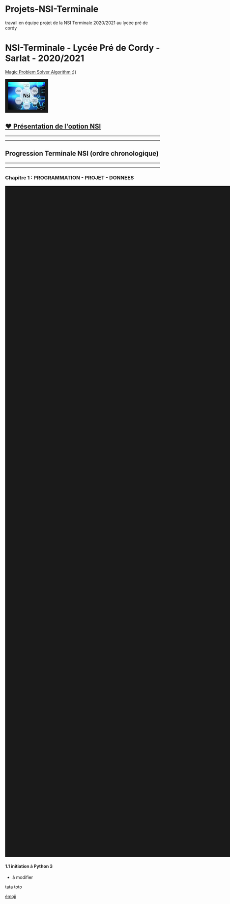 # Projets-NSI-Terminale
travail en équipe projet de la NSI Terminale 2020/2021 au lycée pré de cordy

# NSI-Terminale - Lycée Pré de Cordy - Sarlat - 2020/2021

[Magic Problem Solver Algorithm ;))](https://proftomcrick.com/2011/04/26/feynman-problem-solving-algorithm/)

<a href="https://www.youtube.com/watch?v=gpJvvH8JFn4" target="_blank"><img src="https://github.com/Math13Net/NSI-premiere/blob/master/nsi.jpg" alt="NSI Première" width="120" height="90" border="10" />

## ❤️ [Présentation de l'option NSI](https://github.com/Math13Net/NSI-premiere/blob/master/Pr%C3%A9sentation%20NSI.pdf)

------------------------------------------------------------------------------------------------
------------------------------------------------------------------------------------------------

## <a name="sommaire"></a> Progression Terminale NSI (ordre chronologique)
------------------------------------------------------------------------------------------------
------------------------------------------------------------------------------------------------

### Chapitre 1 : PROGRAMMATION - PROJET - DONNEES

<img src="https://github.com/Math13Net/NSI-premiere/blob/master/rules.png" alt="the rules" width="240" height="180" border="1000" /></a>

#### 1.1 initiation à Python 3
 * à modifier
 
 tata toto
 
 [émoji](https://gist.github.com/rxaviers/7360908)
 
 
 
